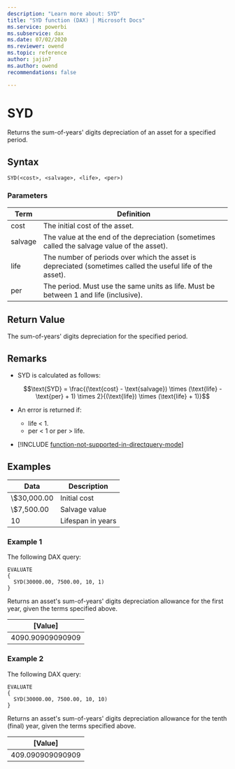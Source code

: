 ```yaml
---
description: "Learn more about: SYD"
title: "SYD function (DAX) | Microsoft Docs"
ms.service: powerbi 
ms.subservice: dax
ms.date: 07/02/2020
ms.reviewer: owend
ms.topic: reference
author: jajin7
ms.author: owend 
recommendations: false

---
```


# SYD

Returns the sum-of-years' digits depreciation of an asset for a specified period.

## Syntax

```dax
SYD(<cost>, <salvage>, <life>, <per>)
```

### Parameters

|Term|Definition|  
|--------|--------------|  
|cost|The initial cost of the asset.|
|salvage|The value at the end of the depreciation (sometimes called the salvage value of the asset).|
|life|The number of periods over which the asset is depreciated (sometimes called the useful life of the asset).|
|per|The period. Must use the same units as life. Must be between 1 and life (inclusive).|

## Return Value

The sum-of-years' digits depreciation for the specified period.

## Remarks

- SYD is calculated as follows:

    $$\text{SYD} = \frac{(\text{cost} - \text{salvage}) \times (\text{life} - \text{per} + 1) \times 2}{(\text{life}) \times (\text{life} + 1)}$$

- An error is returned if:
  - life < 1.
  - per < 1 or per > life.

- [!INCLUDE [function-not-supported-in-directquery-mode](includes/function-not-supported-in-directquery-mode.md)]

## Examples

| **Data**    | **Description**   |
| ----------- | ----------------- |
| \\$30,000.00 | Initial cost      |
| \\$7,500.00  | Salvage value     |
| 10          | Lifespan in years |

### Example 1

The following DAX query:

```dax
EVALUATE
{
  SYD(30000.00, 7500.00, 10, 1)
}
```

Returns an asset's sum-of-years' digits depreciation allowance for the first year, given the terms specified above.

| **[Value]**    |
| ---------------- |
| 4090.90909090909 |

### Example 2

The following DAX query:

```dax
EVALUATE
{
  SYD(30000.00, 7500.00, 10, 10)
}
```

Returns an asset's sum-of-years' digits depreciation allowance for the tenth (final) year, given the terms specified above.

| **[Value]**    |
| ---------------- |
| 409.090909090909 |
